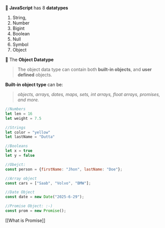 
📌 **JavaScript** has 8 **datatypes**
1. String,
2. Number
3. Bigint
4. Boolean
5. Null
6. Symbol
7. Object

💁 The **Object Datatype**
> The object data type can contain both **built-in objects**, and **user defined** objects.

**Built-in object type** can be: 
>*objects, arrays, dates, maps, sets, int arrays, float arrays, promises, and more.*

```js
//Numbers
let len = 16
let weight = 7.5

//Strings
let color = "yellow"
let lastName = "Dutta"

//Booleans
let x = true
let y = false

//Obejct:
const person = {firstName: "Jhon", lastName: "Doe"};

//Array object
const cars = ["Saab", "Volvo", "BMW"];

//Date Object
const date = new Date("2025-6-29");

//Promise Object: :-)
const prom = new Promise();
```

[[What is Promise]]

